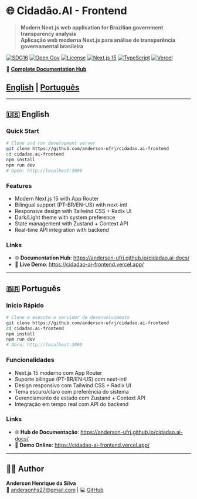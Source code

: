 # 🌐 Cidadão.AI - Frontend

> **Modern Next.js web application for Brazilian government transparency analysis**  
> **Aplicação web moderna Next.js para análise de transparência governamental brasileira**

[![SDG16](https://img.shields.io/badge/SDG-16-orange.svg)](https://sdgs.un.org/goals/goal16)
[![Open Gov](https://img.shields.io/badge/Open-Government-blue.svg)](https://www.opengovpartnership.org/)
[![License](https://img.shields.io/badge/License-Apache%202.0-blue.svg)](./LICENSE)
[![Next.js 15](https://img.shields.io/badge/Next.js-15.4.2-black.svg)](https://nextjs.org/)
[![TypeScript](https://img.shields.io/badge/TypeScript-5.0+-blue.svg)](https://www.typescriptlang.org/)
[![Vercel](https://img.shields.io/badge/Deployed-Vercel-black.svg)](https://vercel.com/)

📖 **[Complete Documentation Hub](https://anderson-ufrj.github.io/cidadao.ai-docs/)**

## [English](#english) | [Português](#português)

---

## 🇺🇸 English

### Quick Start
```bash
# Clone and run development server
git clone https://github.com/anderson-ufrj/cidadao.ai-frontend
cd cidadao.ai-frontend
npm install
npm run dev
# Open: http://localhost:3000
```

### Features
- Modern Next.js 15 with App Router
- Bilingual support (PT-BR/EN-US) with next-intl
- Responsive design with Tailwind CSS + Radix UI
- Dark/Light theme with system preference
- State management with Zustand + Context API
- Real-time API integration with backend

### Links
- 🌐 **Documentation Hub**: https://anderson-ufrj.github.io/cidadao.ai-docs/
- 🚀 **Live Demo**: https://cidadao-ai-frontend.vercel.app/

---

## 🇧🇷 Português

### Início Rápido
```bash
# Clone e execute o servidor de desenvolvimento
git clone https://github.com/anderson-ufrj/cidadao.ai-frontend
cd cidadao.ai-frontend
npm install
npm run dev
# Abra: http://localhost:3000
```

### Funcionalidades
- Next.js 15 moderno com App Router
- Suporte bilíngue (PT-BR/EN-US) com next-intl
- Design responsivo com Tailwind CSS + Radix UI
- Tema escuro/claro com preferência do sistema
- Gerenciamento de estado com Zustand + Context API
- Integração em tempo real com API do backend

### Links
- 🌐 **Hub de Documentação**: https://anderson-ufrj.github.io/cidadao.ai-docs/
- 🚀 **Demo Online**: https://cidadao-ai-frontend.vercel.app/

---

## 👨‍💻 Author

**Anderson Henrique da Silva**  
📧 andersonhs27@gmail.com | 💻 [GitHub](https://github.com/anderson-ufrj)
